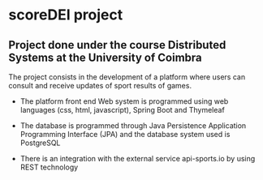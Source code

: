 # scoreDEI project

## Project done under the course Distributed Systems at the University of Coimbra

The project consists in the development of a platform where users can consult and receive updates of sport results of games.

- The platform front end Web system is programmed using web languages (css, html, javascript), Spring Boot and Thymeleaf

- The database is programmed through Java Persistence Application Programming Interface (JPA) and the database system used is PostgreSQL

- There is an integration with the external service api-sports.io by using REST technology
